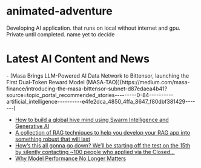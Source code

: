 # animated-adventure
Developing AI application. that runs on local without internet and gpu. Private until completed. name yet to decide

# Latest AI Content and News

<!-- AI-CONTENT-LIST:START -->- [Masa Brings LLM-Powered AI Data Network to Bittensor, launching the First Dual-Token Reward Model (MASA-TAO)](https://medium.com/masa-finance/introducing-the-masa-bittensor-subnet-d87edaea4b41?source=topic_portal_recommended_stories---------0-84----------artificial_intelligence----------e4fe2dca_4850_4ffa_8647_f80dbf381429-------)
- [How to build a global hive mind using Swarm Intelligence and Generative AI](https://medium.com/predict/how-to-build-a-collective-mind-that-speaks-for-humanity-in-real-time-eade7f60c292?source=topic_portal_recommended_stories---------1-107----------artificial_intelligence----------e4fe2dca_4850_4ffa_8647_f80dbf381429-------)
- [A collection of RAG techniques to help you develop your RAG app into something robust that will last](https://medium.com/towards-data-science/17-advanced-rag-techniques-to-turn-your-rag-app-prototype-into-a-production-ready-solution-5a048e36cdc8?source=topic_portal_recommended_stories---------2-85----------artificial_intelligence----------e4fe2dca_4850_4ffa_8647_f80dbf381429-------)
- [How’s this all gonna go down?
We’ll be starting off the test on the 15th by silently contacting ~100 people who applied via the Closed…](https://medium.com/@novelai/aetherrooms-closed-alpha-test-will-be-starting-monday-july-15th-78a6c8870a29?source=topic_portal_recommended_stories---------3-84----------artificial_intelligence----------e4fe2dca_4850_4ffa_8647_f80dbf381429-------)
- [Why Model Performance No Longer Matters](https://medium.com/generative-ai/from-ai-models-to-products-the-shift-in-ai-strategy-b377aeee3948?source=topic_portal_recommended_stories---------4-107----------artificial_intelligence----------e4fe2dca_4850_4ffa_8647_f80dbf381429-------)<!-- AI-CONTENT-LIST:END -->

<!-- MEDIUM-CONTENT-LIST:START -->
<!-- MEDIUM-CONTENT-LIST:END -->